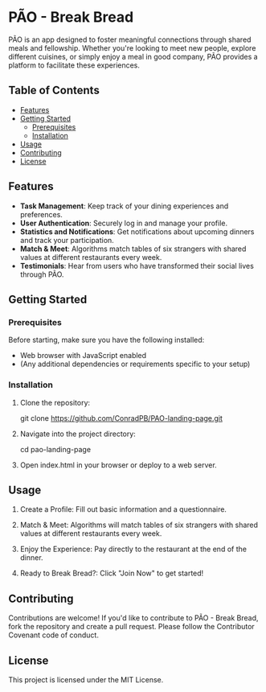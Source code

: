 # PÃO - Break Bread

PÃO is an app designed to foster meaningful connections through shared meals and fellowship. Whether you're looking to meet new people, explore different cuisines, or simply enjoy a meal in good company, PÃO provides a platform to facilitate these experiences.

## Table of Contents

- [Features](#features)
- [Getting Started](#getting-started)
  - [Prerequisites](#prerequisites)
  - [Installation](#installation)
- [Usage](#usage)
- [Contributing](#contributing)
- [License](#license)

## Features

- **Task Management**: Keep track of your dining experiences and preferences.
- **User Authentication**: Securely log in and manage your profile.
- **Statistics and Notifications**: Get notifications about upcoming dinners and track your participation.
- **Match & Meet**: Algorithms match tables of six strangers with shared values at different restaurants every week.
- **Testimonials**: Hear from users who have transformed their social lives through PÃO.

## Getting Started

### Prerequisites

Before starting, make sure you have the following installed:

- Web browser with JavaScript enabled
- (Any additional dependencies or requirements specific to your setup)

### Installation

1. Clone the repository:

   git clone https://github.com/ConradPB/PAO-landing-page.git

2. Navigate into the project directory:

   cd pao-landing-page

3. Open index.html in your browser or deploy to a web server.

## Usage

1. Create a Profile: Fill out basic information and a questionnaire.

2. Match & Meet: Algorithms will match tables of six strangers with shared values at
different restaurants every week.

3. Enjoy the Experience: Pay directly to the restaurant at the end of the dinner.

4. Ready to Break Bread?: Click "Join Now" to get started!

## Contributing

Contributions are welcome! If you'd like to contribute to PÃO - Break Bread, fork the repository and create a pull request. Please follow the Contributor Covenant code of conduct.

## License

This project is licensed under the MIT License.

